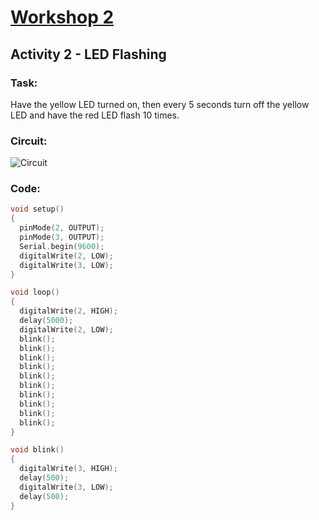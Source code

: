 # [Workshop 2](https://bmesbuildteamucla.github.io/Workshops/Workshop%202%20-%20Coding%20and%20Arduino)
## Activity 2 - LED Flashing

### Task:
Have the yellow LED turned on, then every 5 seconds turn off the yellow LED and have the red LED flash 10 times.

### Circuit:
![Circuit](https://bmesbuildteamucla.github.io/Workshops/Workshop%202%20-%20Coding%20and%20Arduino/Activity%202%20-%20LED%20Flashing/Circuit_2.png)

### Code:
```C++
void setup()
{
  pinMode(2, OUTPUT);
  pinMode(3, OUTPUT);
  Serial.begin(9600);
  digitalWrite(2, LOW);
  digitalWrite(3, LOW);
}

void loop()
{
  digitalWrite(2, HIGH);
  delay(5000);
  digitalWrite(2, LOW);
  blink();
  blink();
  blink();
  blink();
  blink();
  blink();
  blink();
  blink();
  blink();
  blink();
}

void blink()
{
  digitalWrite(3, HIGH);
  delay(500);
  digitalWrite(3, LOW);
  delay(500);
}
```

